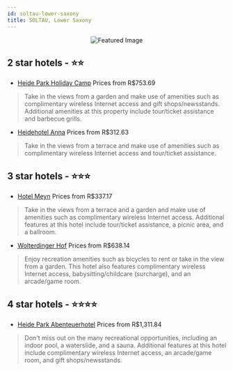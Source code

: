 ```yaml
---
id: soltau-lower-saxony
title: SOLTAU, Lower Saxony
---
```


<center><img src="https://i.travelapi.com/hotels/8000000/7350000/7340400/7340320/a503e394_z.jpg" alt="Featured Image" /></center>


##  2 star hotels - ⭐️⭐️

-    [Heide Park Holiday Camp](https://us.hurb.com/hotels/soltau/heide-park-holiday-camp-JNP-JP100585?cmp=18055) Prices from R$753.69
   > Take in the views from a garden and make use of amenities such as complimentary wireless Internet access and gift shops/newsstands. Additional amenities at this property include tour/ticket assistance and barbecue grills.
-    [Heidehotel Anna](https://us.hurb.com/hotels/soltau/heidehotel-anna-JNP-JP439477?cmp=18055) Prices from R$312.63
   > Take in the views from a terrace and make use of amenities such as complimentary wireless Internet access and tour/ticket assistance.

##  3 star hotels - ⭐️⭐️⭐️

-    [Hotel Meyn](https://us.hurb.com/hotels/soltau/hotel-meyn-JNP-JP350534?cmp=18055) Prices from R$337.17
   > Take in the views from a terrace and a garden and make use of amenities such as complimentary wireless Internet access. Additional features at this hotel include tour/ticket assistance, a picnic area, and a ballroom.
-    [Wolterdinger Hof](https://us.hurb.com/hotels/soltau/wolterdinger-hof-JNP-JP136484?cmp=18055) Prices from R$638.14
   > Enjoy recreation amenities such as bicycles to rent or take in the view from a garden. This hotel also features complimentary wireless Internet access, babysitting/childcare (surcharge), and an arcade/game room.

##  4 star hotels - ⭐️⭐️⭐️⭐️

-    [Heide Park Abenteuerhotel](https://us.hurb.com/hotels/soltau/heide-park-abenteuerhotel-JNP-JP843578?cmp=18055) Prices from R$1,311.84
   > Don't miss out on the many recreational opportunities, including an indoor pool, a waterslide, and a sauna. Additional features at this hotel include complimentary wireless Internet access, an arcade/game room, and gift shops/newsstands.
